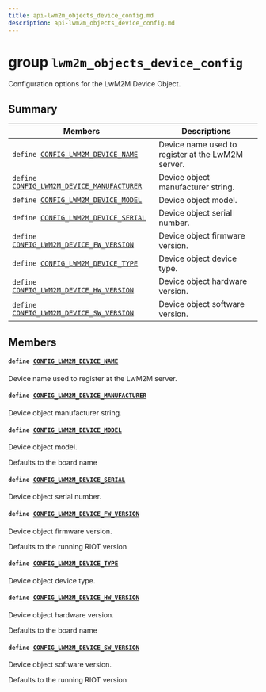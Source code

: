 ```yaml
---
title: api-lwm2m_objects_device_config.md
description: api-lwm2m_objects_device_config.md
---
```

# group `lwm2m_objects_device_config` 

Configuration options for the LwM2M Device Object.

## Summary

 Members                        | Descriptions                                
--------------------------------|---------------------------------------------
`define `[`CONFIG_LWM2M_DEVICE_NAME`](#group__lwm2m__objects__device__config_1ga00eea8d52c65623eaca6f70e448e3748)            | Device name used to register at the LwM2M server.
`define `[`CONFIG_LWM2M_DEVICE_MANUFACTURER`](#group__lwm2m__objects__device__config_1gae732a04905d2274783a12b6d06748d3c)            | Device object manufacturer string.
`define `[`CONFIG_LWM2M_DEVICE_MODEL`](#group__lwm2m__objects__device__config_1ga5523b190de4bfd0b91e3ad9a03685493)            | Device object model.
`define `[`CONFIG_LWM2M_DEVICE_SERIAL`](#group__lwm2m__objects__device__config_1ga94f28e6b70c1086bca0c45d3572c28b0)            | Device object serial number.
`define `[`CONFIG_LWM2M_DEVICE_FW_VERSION`](#group__lwm2m__objects__device__config_1gac6cc7fec901b631048d299524d289a4c)            | Device object firmware version.
`define `[`CONFIG_LWM2M_DEVICE_TYPE`](#group__lwm2m__objects__device__config_1gaaeb0d20c03c0a039c519d2bd866ed51b)            | Device object device type.
`define `[`CONFIG_LWM2M_DEVICE_HW_VERSION`](#group__lwm2m__objects__device__config_1gab2cd1ba80a1bb2ba149eb3a3ad1cfe41)            | Device object hardware version.
`define `[`CONFIG_LWM2M_DEVICE_SW_VERSION`](#group__lwm2m__objects__device__config_1gabab183dd08495bcaa1d5657e2d55b431)            | Device object software version.

## Members

#### `define `[`CONFIG_LWM2M_DEVICE_NAME`](#group__lwm2m__objects__device__config_1ga00eea8d52c65623eaca6f70e448e3748) 

Device name used to register at the LwM2M server.

#### `define `[`CONFIG_LWM2M_DEVICE_MANUFACTURER`](#group__lwm2m__objects__device__config_1gae732a04905d2274783a12b6d06748d3c) 

Device object manufacturer string.

#### `define `[`CONFIG_LWM2M_DEVICE_MODEL`](#group__lwm2m__objects__device__config_1ga5523b190de4bfd0b91e3ad9a03685493) 

Device object model.

Defaults to the board name

#### `define `[`CONFIG_LWM2M_DEVICE_SERIAL`](#group__lwm2m__objects__device__config_1ga94f28e6b70c1086bca0c45d3572c28b0) 

Device object serial number.

#### `define `[`CONFIG_LWM2M_DEVICE_FW_VERSION`](#group__lwm2m__objects__device__config_1gac6cc7fec901b631048d299524d289a4c) 

Device object firmware version.

Defaults to the running RIOT version

#### `define `[`CONFIG_LWM2M_DEVICE_TYPE`](#group__lwm2m__objects__device__config_1gaaeb0d20c03c0a039c519d2bd866ed51b) 

Device object device type.

#### `define `[`CONFIG_LWM2M_DEVICE_HW_VERSION`](#group__lwm2m__objects__device__config_1gab2cd1ba80a1bb2ba149eb3a3ad1cfe41) 

Device object hardware version.

Defaults to the board name

#### `define `[`CONFIG_LWM2M_DEVICE_SW_VERSION`](#group__lwm2m__objects__device__config_1gabab183dd08495bcaa1d5657e2d55b431) 

Device object software version.

Defaults to the running RIOT version

